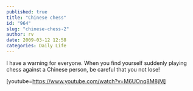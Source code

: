 ```yaml
---
published: true
title: "Chinese chess"
id: "964"
slug: "chinese-chess-2"
author: rv
date: 2009-03-12 12:58
categories: Daily Life
---
```

I have a warning for everyone. When you find yourself suddenly playing chess against a Chinese person, be careful that you not lose!

[youtube=https://www.youtube.com/watch?v=M6UOnq8M8jM]